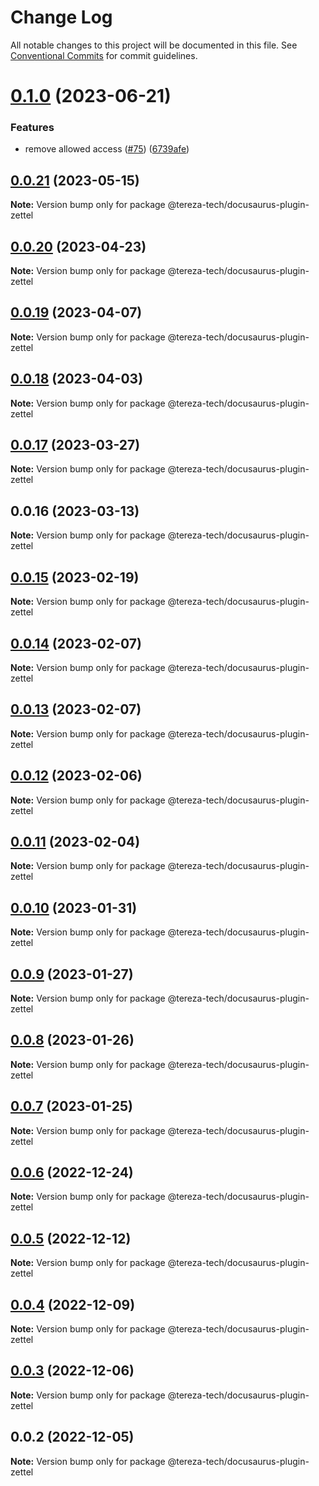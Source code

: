 # Change Log

All notable changes to this project will be documented in this file.
See [Conventional Commits](https://conventionalcommits.org) for commit guidelines.

# [0.1.0](https://github.com/terezatech/tereza-tech/compare/@tereza-tech/docusaurus-plugin-zettel@0.0.21...@tereza-tech/docusaurus-plugin-zettel@0.1.0) (2023-06-21)

### Features

- remove allowed access ([#75](https://github.com/terezatech/tereza-tech/issues/75)) ([6739afe](https://github.com/terezatech/tereza-tech/commit/6739afe0ab077d8e60eb5d1848dd7a23abce05c6))

## [0.0.21](https://github.com/terezatech/tereza-tech/compare/@tereza-tech/docusaurus-plugin-zettel@0.0.20...@tereza-tech/docusaurus-plugin-zettel@0.0.21) (2023-05-15)

**Note:** Version bump only for package @tereza-tech/docusaurus-plugin-zettel

## [0.0.20](https://github.com/terezatech/tereza-tech/compare/@tereza-tech/docusaurus-plugin-zettel@0.0.19...@tereza-tech/docusaurus-plugin-zettel@0.0.20) (2023-04-23)

**Note:** Version bump only for package @tereza-tech/docusaurus-plugin-zettel

## [0.0.19](https://github.com/terezatech/tereza-tech/compare/@tereza-tech/docusaurus-plugin-zettel@0.0.18...@tereza-tech/docusaurus-plugin-zettel@0.0.19) (2023-04-07)

**Note:** Version bump only for package @tereza-tech/docusaurus-plugin-zettel

## [0.0.18](https://github.com/terezatech/tereza-tech/compare/@tereza-tech/docusaurus-plugin-zettel@0.0.17...@tereza-tech/docusaurus-plugin-zettel@0.0.18) (2023-04-03)

**Note:** Version bump only for package @tereza-tech/docusaurus-plugin-zettel

## [0.0.17](https://github.com/terezatech/tereza-tech/compare/@tereza-tech/docusaurus-plugin-zettel@0.0.16...@tereza-tech/docusaurus-plugin-zettel@0.0.17) (2023-03-27)

**Note:** Version bump only for package @tereza-tech/docusaurus-plugin-zettel

## 0.0.16 (2023-03-13)

**Note:** Version bump only for package @tereza-tech/docusaurus-plugin-zettel

## [0.0.15](https://github.com/terezatech/tereza-tech/compare/@tereza-tech/docusaurus-plugin-zettel@0.0.14...@tereza-tech/docusaurus-plugin-zettel@0.0.15) (2023-02-19)

**Note:** Version bump only for package @tereza-tech/docusaurus-plugin-zettel

## [0.0.14](https://github.com/terezatech/tereza-tech/compare/@tereza-tech/docusaurus-plugin-zettel@0.0.13...@tereza-tech/docusaurus-plugin-zettel@0.0.14) (2023-02-07)

**Note:** Version bump only for package @tereza-tech/docusaurus-plugin-zettel

## [0.0.13](https://github.com/terezatech/tereza-tech/compare/@tereza-tech/docusaurus-plugin-zettel@0.0.12...@tereza-tech/docusaurus-plugin-zettel@0.0.13) (2023-02-07)

**Note:** Version bump only for package @tereza-tech/docusaurus-plugin-zettel

## [0.0.12](https://github.com/terezatech/tereza-tech/compare/@tereza-tech/docusaurus-plugin-zettel@0.0.11...@tereza-tech/docusaurus-plugin-zettel@0.0.12) (2023-02-06)

**Note:** Version bump only for package @tereza-tech/docusaurus-plugin-zettel

## [0.0.11](https://github.com/terezatech/tereza-tech/compare/@tereza-tech/docusaurus-plugin-zettel@0.0.10...@tereza-tech/docusaurus-plugin-zettel@0.0.11) (2023-02-04)

**Note:** Version bump only for package @tereza-tech/docusaurus-plugin-zettel

## [0.0.10](https://github.com/terezatech/tereza-tech/compare/@tereza-tech/docusaurus-plugin-zettel@0.0.9...@tereza-tech/docusaurus-plugin-zettel@0.0.10) (2023-01-31)

**Note:** Version bump only for package @tereza-tech/docusaurus-plugin-zettel

## [0.0.9](https://github.com/terezatech/tereza-tech/compare/@tereza-tech/docusaurus-plugin-zettel@0.0.8...@tereza-tech/docusaurus-plugin-zettel@0.0.9) (2023-01-27)

**Note:** Version bump only for package @tereza-tech/docusaurus-plugin-zettel

## [0.0.8](https://github.com/terezatech/tereza-tech/compare/@tereza-tech/docusaurus-plugin-zettel@0.0.7...@tereza-tech/docusaurus-plugin-zettel@0.0.8) (2023-01-26)

**Note:** Version bump only for package @tereza-tech/docusaurus-plugin-zettel

## [0.0.7](https://github.com/terezatech/tereza-tech/compare/@tereza-tech/docusaurus-plugin-zettel@0.0.6...@tereza-tech/docusaurus-plugin-zettel@0.0.7) (2023-01-25)

**Note:** Version bump only for package @tereza-tech/docusaurus-plugin-zettel

## [0.0.6](https://github.com/terezatech/tereza-tech/compare/@tereza-tech/docusaurus-plugin-zettel@0.0.5...@tereza-tech/docusaurus-plugin-zettel@0.0.6) (2022-12-24)

**Note:** Version bump only for package @tereza-tech/docusaurus-plugin-zettel

## [0.0.5](https://github.com/terezatech/tereza-tech/compare/@tereza-tech/docusaurus-plugin-zettel@0.0.4...@tereza-tech/docusaurus-plugin-zettel@0.0.5) (2022-12-12)

**Note:** Version bump only for package @tereza-tech/docusaurus-plugin-zettel

## [0.0.4](https://github.com/terezatech/tereza-tech/compare/@tereza-tech/docusaurus-plugin-zettel@0.0.3...@tereza-tech/docusaurus-plugin-zettel@0.0.4) (2022-12-09)

**Note:** Version bump only for package @tereza-tech/docusaurus-plugin-zettel

## [0.0.3](https://github.com/terezatech/tereza-tech/compare/@tereza-tech/docusaurus-plugin-zettel@0.0.2...@tereza-tech/docusaurus-plugin-zettel@0.0.3) (2022-12-06)

**Note:** Version bump only for package @tereza-tech/docusaurus-plugin-zettel

## 0.0.2 (2022-12-05)

**Note:** Version bump only for package @tereza-tech/docusaurus-plugin-zettel
